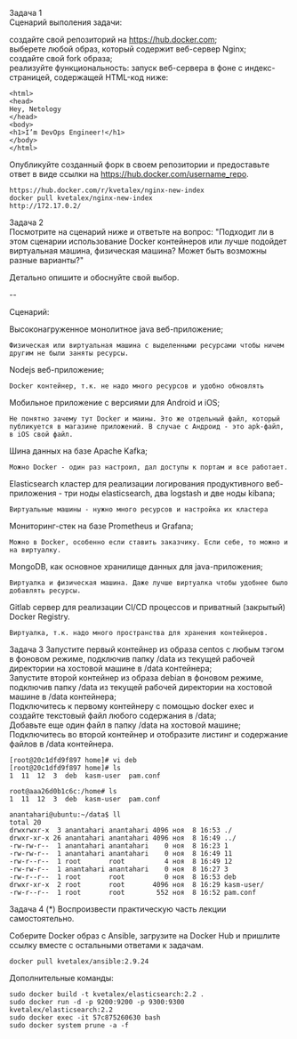 Задача 1  
Сценарий выполения задачи:  

создайте свой репозиторий на https://hub.docker.com;  
выберете любой образ, который содержит веб-сервер Nginx;  
создайте свой fork образа;  
реализуйте функциональность: запуск веб-сервера в фоне с индекс-страницей, содержащей HTML-код ниже:  
```
<html>
<head>
Hey, Netology
</head>
<body>
<h1>I’m DevOps Engineer!</h1>
</body>
</html>
```
Опубликуйте созданный форк в своем репозитории и предоставьте ответ в виде ссылки на https://hub.docker.com/username_repo.  
```
https://hub.docker.com/r/kvetalex/nginx-new-index
docker pull kvetalex/nginx-new-index
http://172.17.0.2/
```

Задача 2  
Посмотрите на сценарий ниже и ответьте на вопрос: "Подходит ли в этом сценарии использование Docker контейнеров или лучше подойдет виртуальная машина, физическая машина? Может быть возможны разные варианты?"  

Детально опишите и обоснуйте свой выбор.  

--  

Сценарий:  

Высоконагруженное монолитное java веб-приложение;  
```
Физическая или виртуальная машина с выделенными ресурсами чтобы ничем другим не были заняты ресурсы.
```
Nodejs веб-приложение;  
```
Docker контейнер, т.к. не надо много ресурсов и удобно обновлять
```
Мобильное приложение c версиями для Android и iOS;  
```
Не понятно зачему тут Docker и маины. Это же отдельный файл, который публикуется в магазине приложений. В случае с Андроид - это apk-файл, в iOS свой файл.
```
Шина данных на базе Apache Kafka;  
```
Можно Docker - один раз настроил, дал доступы к портам и все работает.
```
Elasticsearch кластер для реализации логирования продуктивного веб-приложения - три ноды elasticsearch, два logstash и две ноды kibana; 
```
Виртуальные машины - нужно много ресурсов и настройка их кластера
```
Мониторинг-стек на базе Prometheus и Grafana; 
```
Можно в Docker, особенно если ставить заказчику. Если себе, то можно и на виртуалку.
```
MongoDB, как основное хранилище данных для java-приложения;  
```
Виртуалка и физическая машина. Даже лучше виртуалка чтобы удобнее было добавлять ресурсы.
```
Gitlab сервер для реализации CI/CD процессов и приватный (закрытый) Docker Registry.  
```
Виртуалка, т.к. надо много пространства для хранения контейнеров.
```

Задача 3
Запустите первый контейнер из образа centos c любым тэгом в фоновом режиме, подключив папку /data из текущей рабочей директории на хостовой машине в /data контейнера;  
Запустите второй контейнер из образа debian в фоновом режиме, подключив папку /data из текущей рабочей директории на хостовой машине в /data контейнера;  
Подключитесь к первому контейнеру с помощью docker exec и создайте текстовый файл любого содержания в /data;  
Добавьте еще один файл в папку /data на хостовой машине;  
Подключитесь во второй контейнер и отобразите листинг и содержание файлов в /data контейнера.  
```
[root@20c1dfd9f897 home]# vi deb
[root@20c1dfd9f897 home]# ls
1  11  12  3  deb  kasm-user  pam.conf

root@aaa26d0b1c6c:/home# ls
1  11  12  3  deb  kasm-user  pam.conf

anantahari@ubuntu:~/data$ ll
total 20
drwxrwxr-x  3 anantahari anantahari 4096 ноя  8 16:53 ./
drwxr-xr-x 26 anantahari anantahari 4096 ноя  8 16:49 ../
-rw-rw-r--  1 anantahari anantahari    0 ноя  8 16:23 1
-rw-rw-r--  1 anantahari anantahari    0 ноя  8 16:49 11
-rw-r--r--  1 root       root          4 ноя  8 16:49 12
-rw-rw-r--  1 anantahari anantahari    0 ноя  8 16:27 3
-rw-r--r--  1 root       root          0 ноя  8 16:53 deb
drwxr-xr-x  2 root       root       4096 ноя  8 16:29 kasm-user/
-rw-r--r--  1 root       root        552 ноя  8 16:52 pam.conf
```

Задача 4 (*)
Воспроизвести практическую часть лекции самостоятельно.

Соберите Docker образ с Ansible, загрузите на Docker Hub и пришлите ссылку вместе с остальными ответами к задачам.
```
docker pull kvetalex/ansible:2.9.24
```

Дополнительные команды:
```
sudo docker build -t kvetalex/elasticsearch:2.2 .
sudo docker run -d -p 9200:9200 -p 9300:9300 kvetalex/elasticsearch:2.2
sudo docker exec -it 57c875260630 bash
sudo docker system prune -a -f

```
